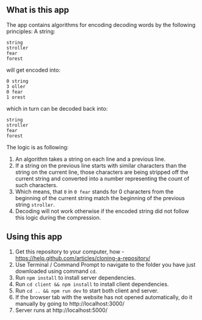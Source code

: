 ## What is this app
The app contains algorithms for encoding decoding words by the following principles:
A string:
```
string
stroller
fear
forest
```

will get encoded into:
```
0 string
3 oller
0 fear
1 orest
```

which in turn can be decoded back into:
```
string
stroller
fear
forest
```

The logic is as following:
1. An algorithm takes a string on each line and a previous line.
2. If a string on the previous line starts with similar characters than the string on the current line, those characters are being stripped off the current string and converted into a number representing the count of such characters.
3. Which means, that `0` in `0 fear` stands for 0 characters from the beginning of the current string match the beginning of the previous string `stroller`.
4. Decoding will not work otherwise if the encoded string did not follow this logic during the compression.

## Using this app
1. Get this repository to your computer, how - https://help.github.com/articles/cloning-a-repository/
2. Use Terminal / Command Prompt to navigate to the folder you have just downloaded using command `cd`.
3. Run `npm install` to install server dependencies.
4. Run `cd client && npm install` to install client dependencies.
5. Run `cd .. && npm run dev` to start both client and server.
6. If the browser tab with the website has not opened automatically, do it manually by going to http://localhost:3000/
7. Server runs at http://localhost:5000/
